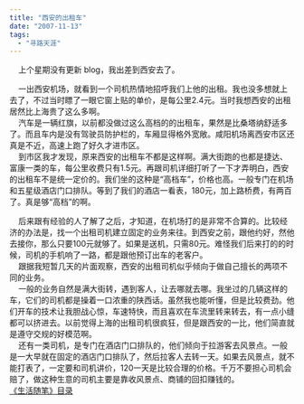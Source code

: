 ```yaml
---
title: "西安的出租车"
date: "2007-11-13"
tags: 
  - "寻路天涯"
---
```


    上个星期没有更新 blog，我出差到西安去了。

    一出西安机场，就看到一个司机热情地招呼我们上他的出租。我也没多想就上去了，不过当时瞟了一眼它窗上贴的单价，是每公里2.4元。当时我想西安的出租居然比上海贵了这么多啊。  
    汽车是一辆红旗，以前都没做过这么高档的的出租车，果然是比桑塔纳舒适多了。而且车内是没有驾驶员防护栏的，车厢显得格外宽敞。咸阳机场离西安市区还真是不近，高速上跑了好久才进市区。  
    到市区我才发现，原来西安的出租车不都是这样啊。满大街跑的也都是捷达、富康一类的车，每公里收费只有1.5元。再跟司机详细打听了一下才弄明白，西安的出租车不是统一定价的。我们坐的这种是“高档车”，价格也高。一般专门在机场和五星级酒店门口排队。等到了我们的酒店一看表，180元，加上路桥费，有两百了。真是够“高档”的啊。

    后来跟有经验的人了解了之后，才知道，在机场打的是非常不合算的。比较经济的办法是，找一个出租司机建立固定的业务来往。到西安之前，跟他约好，然他去接你，那么只要100元就够了。如果是送机，只需80元。难怪我们后来打的的时候，司机的手机响了一路，都是跟他预订出车的老客户。  
    跟据我短暂几天的片面观察，西安的出租司机似乎倾向于做自己擅长的两项不同的业务。  
    一般的业务自然是满大街转，遇到客人，让去哪就去哪。我坐过的几辆这样的车，它们的司机都是操着一口浓重的陕西话。虽然我也能听懂，但是比较费劲。他们开车的技术让我胆战心惊，车速特快，而且喜欢在车流里转来转去，有一点小缝都可以挤进去。以前觉得上海的出租司机很疯狂，但是跟西安的一比，他们简直就是遵守交规的好模范啊。  
    还有一类司机，是专门在酒店门口排队的，他们倾向于拉游客去风景点。一般是一大早就在固定的酒店门口排队了，然后拉客人去转一天。如果去风景点，就不能打表了，一定要和司机讲价，120一天是比较合理的价格。千万不要担心司机会赔了，做这种生意的司机主要是靠收风景点、商铺的回扣赚钱的。  
[《生活随笔》目录](mmm2007-10-25_18.59/Blog/cns!1pU-rgQVTuuWM1TX8W8PfmDA!1123.entry)

